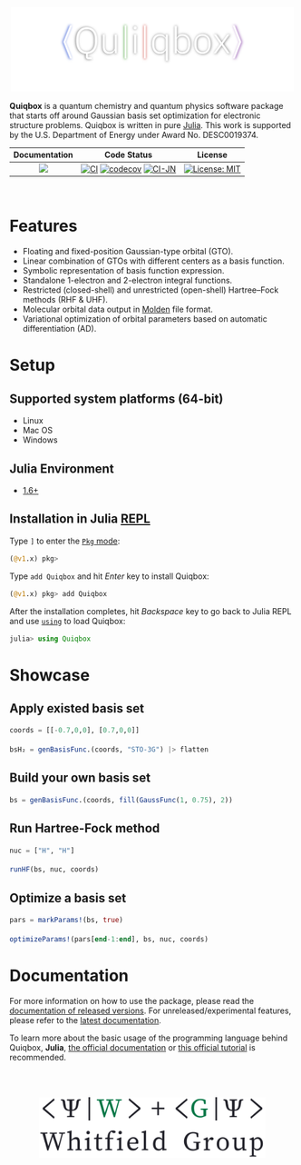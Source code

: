 <p align="center">
    <a href="https://frankwswang.github.io/Quiqbox.jl/stable/">
        <img width="500" src="docs/src/assets/logo.png" alt="Quiqbox.jl">
    </a>
</p>

**Quiqbox** is a quantum chemistry and quantum physics software package that starts off around Gaussian basis set optimization for electronic structure problems. Quiqbox is written in pure [Julia](https://julialang.org/). This work is supported by the U.S. Department of Energy under Award No. DESC0019374.

| Documentation | Code Status | License |
| :---: | :---: | :---: |
| [![][Doc-s-img]][Doc-stable] | [![CI][GA-CI-img]][GA-CI-url] [![codecov][codecov-img]][codecov-url] [![CI-JN][GA-CI-JN-img]][GA-CI-JN-url] | [![License: MIT][License-img]][License-url] |

<br />

# Features

* Floating and fixed-position Gaussian-type orbital (GTO).
* Linear combination of GTOs with different centers as a basis function.
* Symbolic representation of basis function expression.
* Standalone 1-electron and 2-electron integral functions.
* Restricted (closed-shell) and unrestricted (open-shell) Hartree–Fock methods (RHF & UHF).
* Molecular orbital data output in [Molden](https://www3.cmbi.umcn.nl/molden/) file format.
* Variational optimization of orbital parameters based on automatic differentiation (AD).

# Setup

## Supported system platforms (64-bit)
* Linux
* Mac OS
* Windows

## Julia Environment
* [1.6+](https://github.com/frankwswang/Quiqbox.jl/actions/workflows/CI-JS-older.yml)

## Installation in Julia [REPL](https://docs.julialang.org/en/v1/manual/getting-started/)

Type `]` to enter the [`Pkg` mode](https://docs.julialang.org/en/v1/stdlib/REPL/#Pkg-mode):

```julia
(@v1.x) pkg>
```

Type `add Quiqbox` and hit *Enter* key to install Quiqbox:

```julia
(@v1.x) pkg> add Quiqbox
```

After the installation completes, hit *Backspace* key to go back to Julia REPL and use [`using`](https://docs.julialang.org/en/v1/base/base/#using) to load Quiqbox:

```julia
julia> using Quiqbox
```

# Showcase

## Apply existed basis set
```julia
coords = [[-0.7,0,0], [0.7,0,0]]

bsH₂ = genBasisFunc.(coords, "STO-3G") |> flatten
```

## Build your own basis set
```julia
bs = genBasisFunc.(coords, fill(GaussFunc(1, 0.75), 2))
```

## Run Hartree-Fock method
```julia
nuc = ["H", "H"]

runHF(bs, nuc, coords)
```

## Optimize a basis set
```julia
pars = markParams!(bs, true)

optimizeParams!(pars[end-1:end], bs, nuc, coords)
```

# Documentation

For more information on how to use the package, please read the [documentation of released versions][Doc-stable]. For unreleased/experimental features, please refer to the [latest documentation][Doc-latest].

To learn more about the basic usage of the programming language behind Quiqbox, **Julia**, [the official documentation](https://docs.julialang.org/) or [this official tutorial](https://juliaacademy.com/p/intro-to-julia) is recommended.

<br />
<br />

<p align="center">
    <a href="https://jdwhitfield.com/">
        <img width=400 src="docs/src/assets/groupLogo.svg" alt="Whitfield Group">
    </a>
</p>

<br />

[Doc-stable]:  https://frankwswang.github.io/Quiqbox.jl/stable
[Doc-latest]:  https://frankwswang.github.io/Quiqbox.jl/dev
[Doc-s-img]:   https://img.shields.io/github/v/release/frankwswang/Quiqbox.jl?label=Latest%20release
[Doc-l-img]:   https://img.shields.io/badge/docs-latest-blue.svg
[GA-CI-img]:   https://img.shields.io/github/workflow/status/frankwswang/Quiqbox.jl/CI?label=Julia%20latest
[GA-CI-url]:   https://github.com/frankwswang/Quiqbox.jl/actions/workflows/CI-JS-latest.yml
[GA-CI-JN-img]:https://img.shields.io/github/workflow/status/frankwswang/Quiqbox.jl/CI-JN?label=Julia%20nightly
[GA-CI-JN-url]:https://github.com/frankwswang/Quiqbox.jl/actions/workflows/CI-JN.yml
[codecov-img]: https://img.shields.io/codecov/c/github/frankwswang/Quiqbox.jl/main?label=Coverage&token=Z1XOA39DV2
[codecov-url]: https://codecov.io/gh/frankwswang/Quiqbox.jl
[License-img]: https://img.shields.io/badge/License-MIT-blueviolet.svg
[License-url]: https://github.com/frankwswang/Quiqbox.jl/blob/main/LICENSE